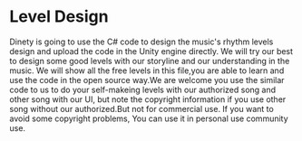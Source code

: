 # Level Design
Dinety is going to use the C# code to design the music's rhythm levels design and upload the code in the Unity engine directly.
We will try our best to design some good levels with our storyline and our understanding in the music.
We will show all the free levels in this file,you are able to learn and use the code in the open source way.We are welcome you use the similar code to us to do your self-makeing levels with our authorized song and other song with our UI, but note the copyright information if you use other song without our authorized.But not for commercial use. If you want to avoid some copyright problems, You can use it in personal use community use.
